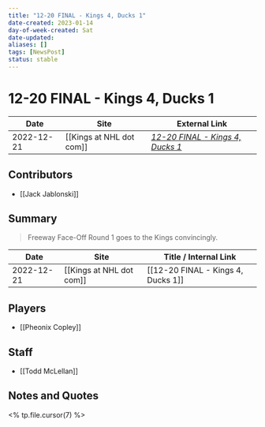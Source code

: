 ```yaml
---
title: "12-20 FINAL - Kings 4, Ducks 1"
date-created: 2023-01-14
day-of-week-created: Sat
date-updated: 
aliases: []
tags: [NewsPost]
status: stable
---
```


# 12-20 FINAL - Kings 4, Ducks 1

| Date       | Site                 | External Link                                                                                               |
| ---------- | -------------------- | ----------------------------------------------------------------------------------------------------------- |
| 2022-12-21 | [[Kings at NHL dot com]] | [*12-20 FINAL - Kings 4, Ducks 1*](https://www.nhl.com/kings/news/1220-final---kings-4-ducks-1/c-339049142) |

## Contributors
- [[Jack Jablonski]]

## Summary
> Freeway Face-Off Round 1 goes to the Kings convincingly.

| Date       | Site                 | Title / Internal Link              |
| ---------- | -------------------- | ---------------------------------- |
| 2022-12-21 | [[Kings at NHL dot com]] | [[12-20 FINAL - Kings 4, Ducks 1]] |

## Players
- [[Pheonix Copley]]

## Staff
- [[Todd McLellan]]

## Notes and Quotes
<% tp.file.cursor(7) %>
